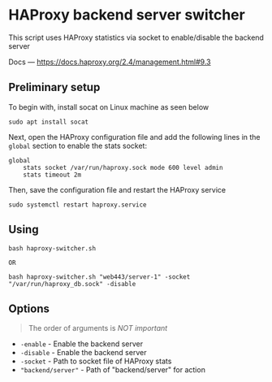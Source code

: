 # HAProxy backend server switcher

This script uses HAProxy statistics via socket to enable/disable the backend server

Docs — https://docs.haproxy.org/2.4/management.html#9.3

## Preliminary setup

To begin with, install socat on Linux machine as seen below

```
sudo apt install socat
```

Next, open the HAProxy configuration file and add the following lines in the `global` section to enable the stats socket:

```
global
    stats socket /var/run/haproxy.sock mode 600 level admin
    stats timeout 2m
```

Then, save the configuration file and restart the HAProxy service

```
sudo systemctl restart haproxy.service
```

## Using

```shell
bash haproxy-switcher.sh

OR

bash haproxy-switcher.sh "web443/server-1" -socket "/var/run/haproxy_db.sock" -disable
```

## Options

> The order of arguments is *NOT important*

- `-enable` - Enable the backend server
- `-disable` - Enable the backend server
- `-socket` - Path to socket file of HAProxy stats
- `"backend/server"` - Path of "backend/server" for action 